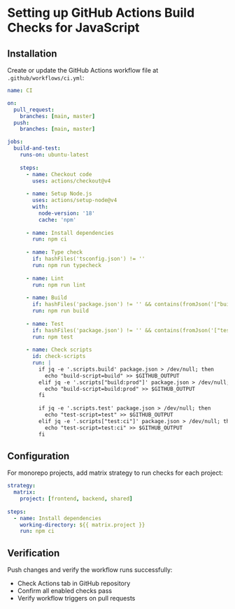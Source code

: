 # Setting up GitHub Actions Build Checks for JavaScript

## Installation

Create or update the GitHub Actions workflow file at `.github/workflows/ci.yml`:

```yaml
name: CI

on:
  pull_request:
    branches: [main, master]
  push:
    branches: [main, master]

jobs:
  build-and-test:
    runs-on: ubuntu-latest
    
    steps:
      - name: Checkout code
        uses: actions/checkout@v4
        
      - name: Setup Node.js
        uses: actions/setup-node@v4
        with:
          node-version: '18'
          cache: 'npm'
          
      - name: Install dependencies
        run: npm ci
        
      - name: Type check
        if: hashFiles('tsconfig.json') != ''
        run: npm run typecheck
        
      - name: Lint
        run: npm run lint
        
      - name: Build
        if: hashFiles('package.json') != '' && contains(fromJson('["build", "build:prod"]'), steps.check-scripts.outputs.build-script)
        run: npm run build
        
      - name: Test
        if: hashFiles('package.json') != '' && contains(fromJson('["test", "test:ci"]'), steps.check-scripts.outputs.test-script)
        run: npm test
        
      - name: Check scripts
        id: check-scripts
        run: |
          if jq -e '.scripts.build' package.json > /dev/null; then
            echo "build-script=build" >> $GITHUB_OUTPUT
          elif jq -e '.scripts["build:prod"]' package.json > /dev/null; then
            echo "build-script=build:prod" >> $GITHUB_OUTPUT
          fi
          
          if jq -e '.scripts.test' package.json > /dev/null; then
            echo "test-script=test" >> $GITHUB_OUTPUT
          elif jq -e '.scripts["test:ci"]' package.json > /dev/null; then
            echo "test-script=test:ci" >> $GITHUB_OUTPUT
          fi
```

## Configuration

For monorepo projects, add matrix strategy to run checks for each project:

```yaml
strategy:
  matrix:
    project: [frontend, backend, shared]
    
steps:
  - name: Install dependencies
    working-directory: ${{ matrix.project }}
    run: npm ci
```

## Verification

Push changes and verify the workflow runs successfully:
- Check Actions tab in GitHub repository
- Confirm all enabled checks pass
- Verify workflow triggers on pull requests